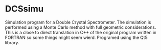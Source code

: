 # DCSsimu
Simulation program for a Double Crystal Spectrometer. The simulation is performed using a Monte Carlo method with full geometric considerations. This is a close to direct translation in C++ of the original program written in FORTRAN so some things might seem wierd. Programed using the Qt5 library.
